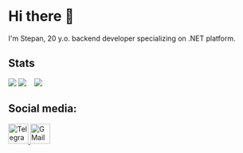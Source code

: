 # Hi there 👋

I'm Stepan, 20 y.o. backend developer specializing on .NET platform.

## Stats

![](http://github-profile-summary-cards.vercel.app/api/cards/profile-details?username=Sug4chy&theme=github_dark)
![](http://github-profile-summary-cards.vercel.app/api/cards/most-commit-language?username=Sug4chy&theme=github_dark) &nbsp;&nbsp; ![](http://github-profile-summary-cards.vercel.app/api/cards/stats?username=Sug4chy&theme=github_dark)

## Social media:
  <div id="badges">
    <a href="https://t.me/Sug4chy" target="_blank">
      <img src="https://cdn-icons-png.flaticon.com/512/2111/2111646.png" width="40" height="40" alt="Telegram" />
    </a>
    <a href="mailto:sb.9226981433@gmail.com" target="_blank">
      <img src="https://cdn-icons-png.flaticon.com/128/5968/5968534.png" width="40" height="40" alt="GMail"/>
    </a>
  </div>
